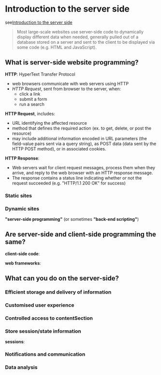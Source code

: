 # Introduction to the server side

see[Introduction to the server side](https://developer.mozilla.org/en-US/docs/Learn/Server-side/First_steps/Introduction)

> Most large-scale websites use server-side code to dynamically display different data when needed, generally pulled out of a database stored on a server and sent to the client to be displayed via some code (e.g. HTML and JavaScript).

## What is server-side website programming?

**HTTP**: HyperText Transfer Protocol

- web browsers communicate with web servers using HTTP
- *HTTP Request*, sent from browser to the server, when:
  - click a link
  - submit a form
  - run a search

**HTTP Request**, includes:

- URL identifying the affected resource
- method that defines the required action (ex. to get, delete, or post the resource)
- may include additional information encoded in URL parameters (the field-value pairs sent via a query string), as POST data (data sent by the HTTP POST method), or in associated cookies.

**HTTP Response**:

- Web servers wait for client request messages, process them when they arrive, and reply to the web browser with an HTTP response message.
- The response contains a status line indicating whether or not the request succeeded (e.g. "HTTP/1.1 200 OK" for success)

### Static sites

### Dynamic sites

**"server-side programming"** (or sometimes **"back-end scripting"**)

## Are server-side and client-side programming the same?

**client-side code**: 

**web frameworks**: 

## What can you do on the server-side?

### Efficient storage and delivery of information

### Customised user experience

### Controlled access to contentSection

### Store session/state information

**sessions**:

### Notifications and communication

### Data analysis

